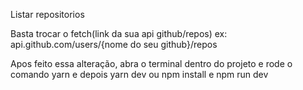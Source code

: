 Listar repositorios

Basta trocar o fetch(link da sua api github/repos)
ex: api.github.com/users/{nome do seu github}/repos

Apos feito essa alteração, abra o terminal dentro do projeto e rode o comando yarn e depois yarn dev ou npm install e npm run dev
